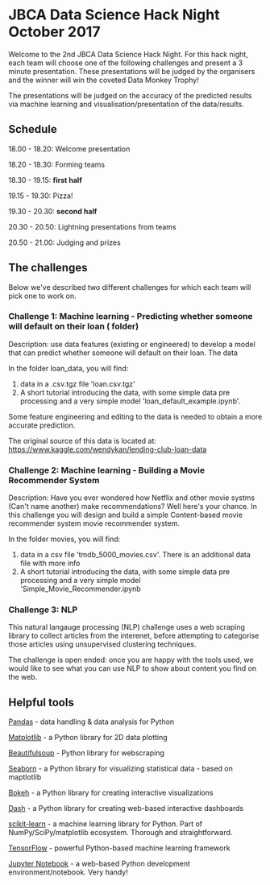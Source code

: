 # JBCA Data Science Hack Night October 2017

Welcome to the 2nd JBCA Data Science Hack Night.
For this hack night, each team will choose one of the following challenges and present a 3 minute presentation.
These presentations will be judged by the organisers and the winner will win the coveted Data Monkey Trophy!

The presentations will be judged on the accuracy of the predicted results via machine learning and visualisation/presentation 
of the data/results.

## Schedule

18.00 - 18.20: Welcome presentation

18.20 - 18.30: Forming teams

18.30 - 19.15: **first half**

19.15 - 19.30: Pizza!

19.30 - 20.30: **second half**

20.30 - 20.50: Lightning presentations from teams

20.50 - 21.00: Judging and prizes


## The challenges

Below we've described two different challenges for which each team will pick one to work on.


### Challenge 1: Machine learning - Predicting whether someone will default on their loan ( folder)
Description: use data features (existing or engineered) to develop a model that can predict whether someone will default on their
loan. The data 


In the folder loan_data, you will find:
1. data in a .csv.tgz file 'loan.csv.tgz'
2. A short tutorial introducing the data, with some simple data pre processing and a very simple model 'loan_default_example.ipynb'.

Some feature engineering and editing to the data is needed to obtain a more accurate prediction.

The original source of this data is located at:
https://www.kaggle.com/wendykan/lending-club-loan-data

### Challenge 2: Machine learning - Building a Movie Recommender System

Description: Have you ever wondered how Netflix and other movie systms (Can't name another) make recommendations? Well here's your chance.
In this challenge you will design and build a simple Content-based movie recommender system movie recommender system. 

In the folder movies, you will find:
1. data in a csv file 'tmdb_5000_movies.csv'. There is an additional data file with more info
2. A short tutorial introducing the data, with some simple data pre processing and a very simple model 'Simple_Movie_Recommender.ipynb


### Challenge 3: NLP

This natural langauge processing (NLP) challenge uses a web scraping library to collect articles from the interenet, before attempting to categorise those articles using unsupervised clustering techniques. 

The challenge is open ended: once you are happy with the tools used, we would like to see what you can use NLP to show about content you find on the web.

## Helpful tools

[Pandas](https://pandas.pydata.org/) - data handling & data analysis for Python

[Matplotlib](http://matplotlib.org/) - a Python library for 2D data plotting

[Beautifulsoup](https://www.crummy.com/software/BeautifulSoup/) - Python library for webscraping

[Seaborn](https://seaborn.pydata.org/) - a Python library for visualizing statistical data - based on maptlotlib

[Bokeh](http://bokeh.pydata.org/en/latest/) - a Python library for creating interactive visualizations

[Dash](https://github.com/plotly/dash) - a Python library for creating web-based interactive dashboards

[scikit-learn](http://scikit-learn.org/stable/) - a machine learning library for Python. Part of NumPy/SciPy/matplotlib ecosystem. Thorough and straightforward.

[TensorFlow](https://www.tensorflow.org/) - powerful Python-based machine learning framework

[Jupyter Notebook](https://github.com/jupyter/notebook) - a web-based Python development environment/notebook. Very handy!
